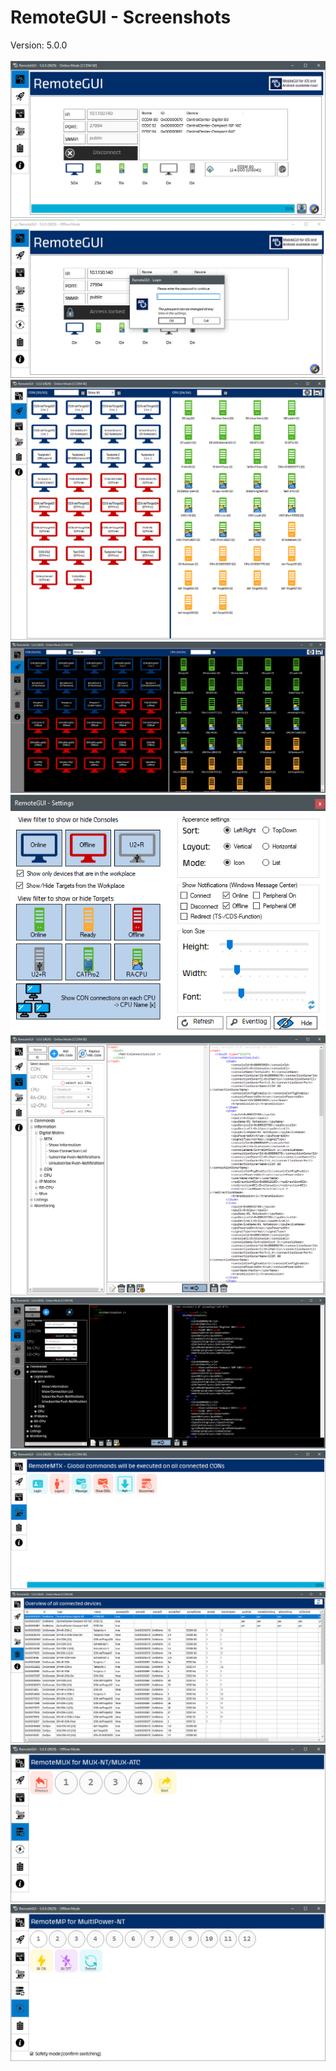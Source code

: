 # RemoteGUI - Screenshots 
Version: 5.0.0 <br/>	
![alt text](https://raw.githubusercontent.com/tomvalk/RemoteGUI-Releases/main/Screenshot_RemoteGUI/RG1.png)	 <br/>
![alt text](https://raw.githubusercontent.com/tomvalk/RemoteGUI-Releases/main/Screenshot_RemoteGUI/RG2.png)	 <br/>
![alt text](https://raw.githubusercontent.com/tomvalk/RemoteGUI-Releases/main/Screenshot_RemoteGUI/RG3.0.png)	 <br/>
![alt text](https://raw.githubusercontent.com/tomvalk/RemoteGUI-Releases/main/Screenshot_RemoteGUI/RG3.1.png)	 <br/>
![alt text](https://raw.githubusercontent.com/tomvalk/RemoteGUI-Releases/main/Screenshot_RemoteGUI/RG4.png)	 <br/>
![alt text](https://raw.githubusercontent.com/tomvalk/RemoteGUI-Releases/main/Screenshot_RemoteGUI/RG5.0.png)	 <br/>
![alt text](https://raw.githubusercontent.com/tomvalk/RemoteGUI-Releases/main/Screenshot_RemoteGUI/RG5.1.png)	 <br/>
![alt text](https://raw.githubusercontent.com/tomvalk/RemoteGUI-Releases/main/Screenshot_RemoteGUI/RG6.png)	 <br/>
![alt text](https://raw.githubusercontent.com/tomvalk/RemoteGUI-Releases/main/Screenshot_RemoteGUI/RG7.png)	 <br/>
![alt text](https://raw.githubusercontent.com/tomvalk/RemoteGUI-Releases/main/Screenshot_RemoteGUI/RG8.png)	 <br/>
![alt text](https://raw.githubusercontent.com/tomvalk/RemoteGUI-Releases/main/Screenshot_RemoteGUI/RG9.png)	 <br/>
